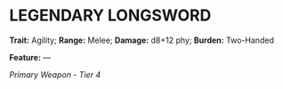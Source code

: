 # LEGENDARY LONGSWORD

**Trait:** Agility; **Range:** Melee; **Damage:** d8+12 phy; **Burden:** Two-Handed

**Feature:** —

*Primary Weapon - Tier 4*